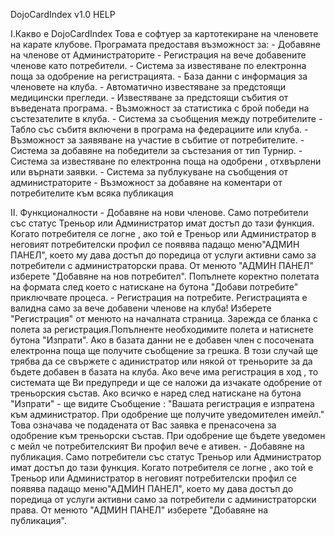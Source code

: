 DojoCardIndex v1.0 HELP

I.Какво е DojoCardIndex
Това е софтуер за картотекиране на членовете на карате клубове. 
Програмата предоставя възможност за:
    - Добавяне на членове от Администраторите
    - Регистрация на вече добавените членове като потребители.
    - Система за известяване по електронна поща за одобрение на регистрацията.
    - База данни с информация за членовете на клуба.
    - Автоматично известяване за предстоящи медицински прегледи.
    - Известяване за предстоящи събития от въведената програма.
    - Възможност за статистика с брой победи на състезателите в клуба.
    - Система за съобщения между потребителите
    - Табло със събитя включени в програма на федерациите или клуба.
    - Възможност за заявяване на участие в събитие от потребителите.
    - Система за добавяне на победители за състезания от тип Турнир.
    - Система за известяване по електронна поща на одобрени , отхвърлени или върнати заявки.
    - Система за публукуване на съобщения от администраторите
    - Възможност за добавяне на коментари от потребителите към всяка публикация

II. Функционалности
    - Добавяне на нови членове.
        Само потребители със статус Треньор или Администратор имат достъп до тази функция.
        Когато потребителя се логне , ако той е Треньор или Администратор 
        в неговият потребителски профил се появява  падащо меню"АДМИН ПАНЕЛ",
        което му дава достъп до поредица от услуги активни само за потребители с администраторски права.
        От менюто "АДМИН ПАНЕЛ" изберете "Добавяне на нов потребител".
        Попълнете коректно полетата на формата след което с натискане на бутона "Добави потребите" приключвате процеса.
    - Регистрация на потребите.
        Регистрацията е валидна само за вече добавени членове на клуба!
        Изберете "Регистрация" от менюто на началната страница.
        Зарежда се бланка с полета за регистрация.Попълненте необходимите полета и натиснете бутона "Изпрати".
        Ако в базата данни не е добавен член с посочената електронна поща ще получите съобщение за грешка.
        В този случай ще трябва да се свържете с адинистратор или някой от треньорите за да бъдете добавен в базата на клуба.
        Ако вече има регистрация в ход , то системата ще Ви предупреди и ще се наложи да изчакате одобрение от треньорския състав.
        Ако всичко е наред след натискане на бутона "Изпрати" - ще видите Съобщение :
        "Вашата регистрация е изпратена към администратор. При одобрение ще получите уведомителен имейл."
        Това означава че подадената от Вас заявка е пренасочена за одобрение към треньорски състав.
        При одобрение ще бъдете уведомен с мейл че потребителският Ви профил вече е ативен.
    - Добавяне на публикация.
        Само потребители със статус Треньор или Администратор имат достъп до тази функция.
        Когато потребителя се логне , ако той е Треньор или Администратор
        в неговият потребителски профил се появява  падащо меню"АДМИН ПАНЕЛ",
        което му дава достъп до поредица от услуги активни само за потребители с администраторски права.
        От менюто "АДМИН ПАНЕЛ" изберете "Добавяне на публикация".

    
        
